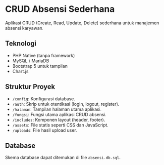 ﻿# CRUD Absensi Sederhana

Aplikasi CRUD (Create, Read, Update, Delete) sederhana untuk manajemen absensi karyawan.

## Teknologi

- PHP Native (tanpa framework)
- MySQL / MariaDB
- Bootstrap 5 untuk tampilan
- Chart.js

## Struktur Proyek

- `/config`: Konfigurasi database.
- `/auth`: Skrip untuk otentikasi (login, logout, register).
- `/halaman`: Tampilan halaman utama aplikasi.
- `/fungsi`: Fungsi utama aplikasi CRUD absensi.
- `/includes`: Komponen layout (header, footer).
- `/assets`: File statis seperti CSS dan JavaScript.
- `/uploads`: File hasil upload user.

## Database

Skema database dapat ditemukan di file `absensi.db.sql`.
